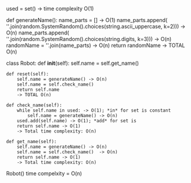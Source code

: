 used = set() -> time complexity O(1)


def generateName():
    name_parts = [] -> O(1)
    name_parts.append(
        ''.join(random.SystemRandom().choices(string.ascii_uppercase, k=2))) -> O(n)
    name_parts.append(
        ''.join(random.SystemRandom().choices(string.digits, k=3))) -> O(n)
    randomName = ''.join(name_parts) -> O(n)
    return randomName
     -> TOTAL O(n)



class Robot:
    def __init__(self):
        self.name = self.get_name()

    def reset(self):
        self.name = generateName() -> O(n)
        self.name = self.check_name()
        return self.name
        -> TOTAL O(n)

    def check_name(self):
        while self.name in used: -> O(1); *in* for set is constant
            self.name = generateName() -> O(n)
        used.add(self.name) -> O(1); *add* for set is
        return self.name -> O(1)
        -> Total time complexity: O(n)

    def get_name(self):
        self.name = generateName() -> O(n)
        self.name = self.check_name()  -> O(n)
        return self.name -> O(1)
        -> Total time complexity: O(n)

Robot() time compelxity = O(n)
